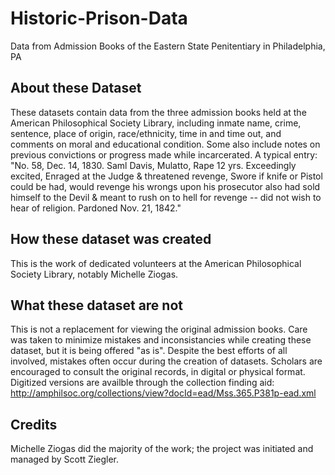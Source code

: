 # Historic-Prison-Data
Data from Admission Books of the Eastern State Penitentiary in Philadelphia, PA

## About these Dataset
These datasets contain data from the three admission books held at the American Philosophical Society Library,  including inmate name, crime, sentence, place of origin, race/ethnicity, time in and time out, and comments on moral and educational condition. Some also include notes on previous convictions or progress made while incarcerated. A typical entry: "No. 58, Dec. 14, 1830. Saml Davis, Mulatto, Rape 12 yrs. Exceedingly excited, Enraged at the Judge & threatened revenge, Swore if knife or Pistol could be had, would revenge his wrongs upon his prosecutor also had sold himself to the Devil & meant to rush on to hell for revenge -- did not wish to hear of religion. Pardoned Nov. 21, 1842."

## How these dataset was created 
This is the work of dedicated volunteers at the American Philosophical Society Library, notably Michelle Ziogas. 

## What these dataset are not
This is not a replacement for viewing the original admission books. Care was taken to minimize mistakes and inconsistancies while creating these dataset, but it is being offered "as is". Despite the best efforts of all involved, mistakes often occur during the creation of datasets. Scholars are encouraged to consult the original records, in digital or physical format. Digitized versions are availble through the collection finding aid: http://amphilsoc.org/collections/view?docId=ead/Mss.365.P381p-ead.xml

## Credits
Michelle Ziogas did the majority of the work; the project was initiated and managed by Scott Ziegler. 
